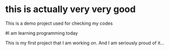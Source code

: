 # this is actually very very good

This is a demo project used for checking my codes

#I am learning programming today

This is my first project that I am working on. And I am seriously proud of it...
